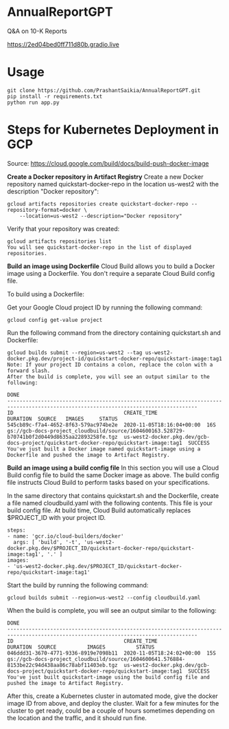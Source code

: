 # AnnualReportGPT
Q&amp;A on 10-K Reports

https://2ed04bed0ff711d80b.gradio.live

# Usage
```
git clone https://github.com/PrashantSaikia/AnnualReportGPT.git
pip install -r requirements.txt
python run app.py
```

# Steps for Kubernetes Deployment in GCP

Source: https://cloud.google.com/build/docs/build-push-docker-image

**Create a Docker repository in Artifact Registry**
Create a new Docker repository named quickstart-docker-repo in the location us-west2 with the description "Docker repository":

```
gcloud artifacts repositories create quickstart-docker-repo --repository-format=docker \
    --location=us-west2 --description="Docker repository"
```

Verify that your repository was created:

```
gcloud artifacts repositories list
You will see quickstart-docker-repo in the list of displayed repositories.
```

**Build an image using Dockerfile**
Cloud Build allows you to build a Docker image using a Dockerfile. You don't require a separate Cloud Build config file.

To build using a Dockerfile:

Get your Google Cloud project ID by running the following command:

```
gcloud config get-value project
```

Run the following command from the directory containing quickstart.sh and Dockerfile:

```
gcloud builds submit --region=us-west2 --tag us-west2-docker.pkg.dev/project-id/quickstart-docker-repo/quickstart-image:tag1
Note: If your project ID contains a colon, replace the colon with a forward slash.
After the build is complete, you will see an output similar to the following:
```
```
DONE
------------------------------------------------------------------------------------------------------------------------------------
ID                                    CREATE_TIME                DURATION  SOURCE   IMAGES     STATUS
545cb89c-f7a4-4652-8f63-579ac974be2e  2020-11-05T18:16:04+00:00  16S       gs://gcb-docs-project_cloudbuild/source/1604600163.528729-b70741b0f2d0449d8635aa22893258fe.tgz  us-west2-docker.pkg.dev/gcb-docs-project/quickstart-docker-repo/quickstart-image:tag1  SUCCESS
You've just built a Docker image named quickstart-image using a Dockerfile and pushed the image to Artifact Registry.
```

**Build an image using a build config file**
In this section you will use a Cloud Build config file to build the same Docker image as above. The build config file instructs Cloud Build to perform tasks based on your specifications.

In the same directory that contains quickstart.sh and the Dockerfile, create a file named cloudbuild.yaml with the following contents. This file is your build config file. At build time, Cloud Build automatically replaces $PROJECT_ID with your project ID.

```
steps:
- name: 'gcr.io/cloud-builders/docker'
  args: [ 'build', '-t', 'us-west2-docker.pkg.dev/$PROJECT_ID/quickstart-docker-repo/quickstart-image:tag1', '.' ]
images:
- 'us-west2-docker.pkg.dev/$PROJECT_ID/quickstart-docker-repo/quickstart-image:tag1'
```

Start the build by running the following command:

```
gcloud builds submit --region=us-west2 --config cloudbuild.yaml
```

When the build is complete, you will see an output similar to the following:

```
DONE
------------------------------------------------------------------------------------------------------------------------------------
ID                                    CREATE_TIME                DURATION  SOURCE          IMAGES          STATUS
046ddd31-3670-4771-9336-8919e7098b11  2020-11-05T18:24:02+00:00  15S       gs://gcb-docs-project_cloudbuild/source/1604600641.576884-8153be22c94d438aa86c78abf11403eb.tgz  us-west2-docker.pkg.dev/gcb-docs-project/quickstart-docker-repo/quickstart-image:tag1  SUCCESS
You've just built quickstart-image using the build config file and pushed the image to Artifact Registry.
```

After this, create a Kubernetes cluster in automated mode, give the docker image ID from above, and deploy the cluster. Wait for a few minutes for the cluster to get ready, could be a couple of hours sometimes depending on the location and the traffic, and it should run fine.
